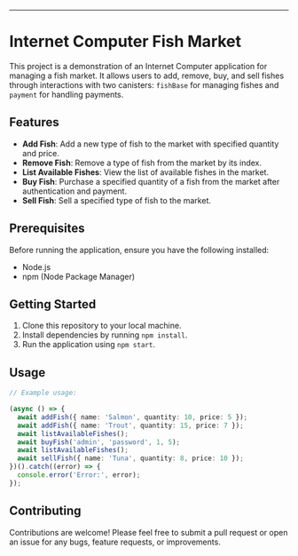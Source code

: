 
---

# Internet Computer Fish Market

This project is a demonstration of an Internet Computer application for managing a fish market. It allows users to add, remove, buy, and sell fishes through interactions with two canisters: `fishBase` for managing fishes and `payment` for handling payments.

## Features

- **Add Fish**: Add a new type of fish to the market with specified quantity and price.
- **Remove Fish**: Remove a type of fish from the market by its index.
- **List Available Fishes**: View the list of available fishes in the market.
- **Buy Fish**: Purchase a specified quantity of a fish from the market after authentication and payment.
- **Sell Fish**: Sell a specified type of fish to the market.

## Prerequisites

Before running the application, ensure you have the following installed:

- Node.js
- npm (Node Package Manager)

## Getting Started

1. Clone this repository to your local machine.
2. Install dependencies by running `npm install`.
3. Run the application using `npm start`.

## Usage

```typescript
// Example usage:

(async () => {
  await addFish({ name: 'Salmon', quantity: 10, price: 5 });
  await addFish({ name: 'Trout', quantity: 15, price: 7 });
  await listAvailableFishes();
  await buyFish('admin', 'password', 1, 5);
  await listAvailableFishes();
  await sellFish({ name: 'Tuna', quantity: 8, price: 10 });
})().catch((error) => {
  console.error('Error:', error);
});
```

## Contributing

Contributions are welcome! Please feel free to submit a pull request or open an issue for any bugs, feature requests, or improvements.



